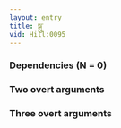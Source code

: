 ```yaml
---
layout: entry
title: སྐྲུ་
vid: Hill:0095
---
```

### Dependencies (N = 0)


### Two overt arguments


### Three overt arguments
